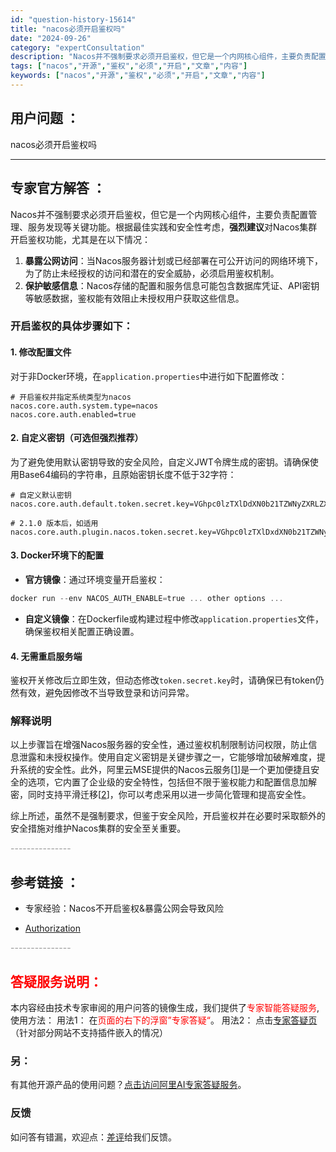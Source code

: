 ```yaml
---
id: "question-history-15614"
title: "nacos必须开启鉴权吗"
date: "2024-09-26"
category: "expertConsultation"
description: "Nacos并不强制要求必须开启鉴权，但它是一个内网核心组件，主要负责配置管理、服务发现等关键功能。根据最佳实践和安全性考虑，**强烈建议**对Nacos集群开启鉴权功能，尤其是在以下情况：1. **暴露公网访问**：当Nacos服务器计划或已经部署在可公开访问的网络环境下，为了防止未经授权的访问和潜"
tags: ["nacos","开源","鉴权","必须","开启","文章","内容"]
keywords: ["nacos","开源","鉴权","必须","开启","文章","内容"]
---
```


## 用户问题 ： 
 nacos必须开启鉴权吗  

---------------
## 专家官方解答 ：

Nacos并不强制要求必须开启鉴权，但它是一个内网核心组件，主要负责配置管理、服务发现等关键功能。根据最佳实践和安全性考虑，**强烈建议**对Nacos集群开启鉴权功能，尤其是在以下情况：

1. **暴露公网访问**：当Nacos服务器计划或已经部署在可公开访问的网络环境下，为了防止未经授权的访问和潜在的安全威胁，必须启用鉴权机制。
2. **保护敏感信息**：Nacos存储的配置和服务信息可能包含数据库凭证、API密钥等敏感数据，鉴权能有效阻止未授权用户获取这些信息。

### 开启鉴权的具体步骤如下：

#### 1. 修改配置文件

对于非Docker环境，在`application.properties`中进行如下配置修改：

```properties
# 开启鉴权并指定系统类型为nacos
nacos.core.auth.system.type=nacos
nacos.core.auth.enabled=true
```

#### 2. 自定义密钥（可选但强烈推荐）

为了避免使用默认密钥导致的安全风险，自定义JWT令牌生成的密钥。请确保使用Base64编码的字符串，且原始密钥长度不低于32字符：

```properties
# 自定义默认密钥
nacos.core.auth.default.token.secret.key=VGhpc0lzTXlDdXN0b21TZWNyZXRLZXkwMTIzNDU2Nzg=

# 2.1.0 版本后，如适用
nacos.core.auth.plugin.nacos.token.secret.key=VGhpc0lzTXlDxdXN0b21TZWNyZXRLZXkwMTIzNDU2Nzg=
```

#### 3. Docker环境下的配置

- **官方镜像**：通过环境变量开启鉴权：

```powershell
docker run --env NACOS_AUTH_ENABLE=true ... other options ...
```

- **自定义镜像**：在Dockerfile或构建过程中修改`application.properties`文件，确保鉴权相关配置正确设置。

#### 4. 无需重启服务端

鉴权开关修改后立即生效，但动态修改`token.secret.key`时，请确保已有token仍然有效，避免因修改不当导致登录和访问异常。

### 解释说明

以上步骤旨在增强Nacos服务器的安全性，通过鉴权机制限制访问权限，防止信息泄露和未授权操作。使用自定义密钥是关键步骤之一，它能够增加破解难度，提升系统的安全性。此外，阿里云MSE提供的Nacos云服务[[1](https://nacos.io/cloud/?from=wuyi)]是一个更加便捷且安全的选项，它内置了企业级的安全特性，包括但不限于鉴权能力和配置信息加解密，同时支持平滑迁移[[2](https://help.aliyun.com/zh/mse/user-guide/migrate-applications-from-self-managed-instances-to-mse-microservices-registry?spm=a2c4g.11186623.0.0.76e17b26TS1Abr)]，你可以考虑采用以进一步简化管理和提高安全性。

综上所述，虽然不是强制要求，但鉴于安全风险，开启鉴权并在必要时采取额外的安全措施对维护Nacos集群的安全至关重要。


<font color="#949494">---------------</font> 


## 参考链接 ：

* 专家经验：Nacos不开启鉴权&暴露公网会导致风险 
 
 * [Authorization](https://nacos.io/docs/latest/guide/user/auth)


 <font color="#949494">---------------</font> 
 


## <font color="#FF0000">答疑服务说明：</font> 

本内容经由技术专家审阅的用户问答的镜像生成，我们提供了<font color="#FF0000">专家智能答疑服务</font>,使用方法：
用法1： 在<font color="#FF0000">页面的右下的浮窗”专家答疑“</font>。
用法2： 点击[专家答疑页](https://answer.opensource.alibaba.com/docs/intro)（针对部分网站不支持插件嵌入的情况）
### 另：


有其他开源产品的使用问题？[点击访问阿里AI专家答疑服务](https://answer.opensource.alibaba.com/docs/intro)。
### 反馈
如问答有错漏，欢迎点：[差评](https://ai.nacos.io/user/feedbackByEnhancerGradePOJOID?enhancerGradePOJOId=16229)给我们反馈。
